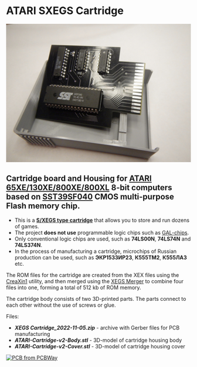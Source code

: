 # ATARI SXEGS Cartridge

![Board and Housing](photos/Board%20and%20Grey%20Housing.jpg)

## Cartridge board and Housing for [ATARI 65XE/130XE/800XE/800XL](https://en.wikipedia.org/wiki/Atari_8-bit_family) 8-bit computers based on [SST39SF040](https://www.microchip.com/en-us/product/SST39SF040) CMOS multi-purpose **Flash memory** chip.

- This is a **[S/XEGS type cartridge](https://forums.atariage.com/topic/276194-switchable-xe-game-cartridges-swxegs-andor-sxegs/)** that allows you to store and run dozens of games.
- The project **does not use** programmable logic chips such as [GAL-chips](https://en.wikipedia.org/wiki/Generic_array_logic).
- Only conventional logic chips are used, such as **74LS00N**, **74LS74N** and **74LS374N**.
- In the process of manufacturing a cartridge, microchips of Russian production can be used, such as **ЭКР1533ИР23**, **К555ТМ2**, **К555ЛА3** etc.

The ROM files for the cartridge are created from the XEX files using the [CreaXin1](http://chomikuj.pl/ccwrc/users/XEGS/x_angel_ccwrc_atari_custom_cart,6059920787.7z(archive)) utility,
and then merged using the [XEGS Merger](http://chomikuj.pl/ccwrc/users/XEGS/x_angel_ccwrc_atari_custom_cart,6059920787.7z(archive)) to combine four files into one, forming a total of 512 kb of ROM memory.

The cartridge body consists of two 3D-printed parts. The parts connect to each other without the use of screws or glue.

Files:
- ***XEGS Cartridge_2022-11-05.zip*** - archive with Gerber files for PCB manufacturing
- ***ATARI-Cartridge-v2-Body.stl*** - 3D-model of cartridge housing body
- ***ATARI-Cartridge-v2-Cover.stl*** - 3D-model of cartridge housing cover

[![PCB from PCBWay](https://www.pcbway.com/project/img/images/frompcbway-1220.png)](https://www.pcbway.com/project/shareproject/W256652ASG3_XEGS_Cartridge_2022_11_05_4d701522.html)
